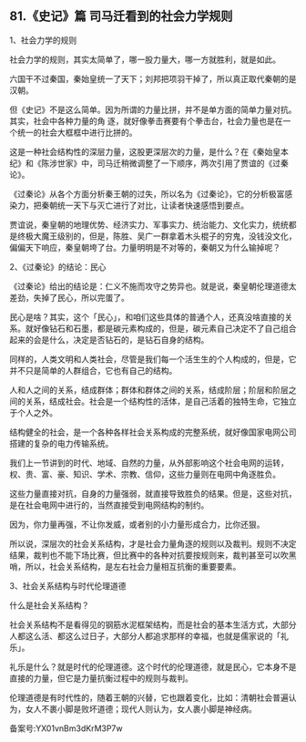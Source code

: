 ## 81.《史记》篇 司马迁看到的社会力学规则
1、社会力学的规则


社会力学的规则，其实太简单了，哪一股力量大，哪一方就胜利，就是如此。


六国干不过秦国，秦始皇统一了天下；刘邦把项羽干掉了，所以真正取代秦朝的是汉朝。


但《史记》不是这么简单。因为所谓的力量比拼，并不是单方面的简单力量对抗。其实，社会中各种力量的角 逐，就好像拳击赛要有个拳击台，社会力量也是在一个统一的社会大框框中进行比拼的。


这是一种社会结构性的深层力量，这股更深层次的力量，是什么？在《秦始皇本纪》和《陈涉世家》中，司马迁稍微调整了一下顺序，两次引用了贾谊的《过秦论》。


《过秦论》从各个方面分析秦王朝的过失，所以名为《过秦论》，它的分析极富感染力，把秦朝统一天下与灭亡进行了对比，让读者快速感悟到要点。


贾谊说，秦皇朝的地理优势、经济实力、军事实力、统治能力、文化实力，统统都是终极大魔王级别的，但是，陈胜、吴广一群拿着木头棍子的穷鬼，没钱没文化，偏偏天下响应，秦皇朝垮了台。力量明明是不对等的，秦朝又为什么输掉呢？


2、《过秦论》的结论：民心


《过秦论》给出的结论是：仁义不施而攻守之势异也。就是说，秦皇朝伦理道德太差劲，失掉了民心，所以完蛋了。


民心是啥？其实，这个「民心」，和咱们这些具体的普通个人，还真没啥直接的关系。就好像钻石和石墨，都是碳元素构成的，但是，碳元素自己决定不了自己组合起来的会是什么，决定是否钻石的，是钻石自身的结构。


同样的，人类文明和人类社会，尽管是我们每一个活生生的个人构成的，但是，它并不只是简单的人群组合，它也有自己的结构。


人和人之间的关系，结成群体；群体和群体之间的关系，结成阶层；阶层和阶层之间的关系，结成社会。社会是一个结构性的活体，是自己活着的独特生命，它独立于个人之外。


结构健全的社会，是一个各种各样社会关系构成的完整系统，就好像国家电网公司搭建的复杂的电力传输系统。


我们上一节讲到的时代、地域、自然的力量，从外部影响这个社会电网的运转，权、贵、富、豪、知识、学术、宗教、信仰，这些力量则在电网中角逐胜负。


这些力量直接对抗，自身的力量强弱，就直接导致胜负的结果。但是，这些对抗，是在社会电网中进行的，当然直接受到电网结构的制约。


因为，你力量再强，不让你发威，或者别的小力量形成合力，比你还狠。


所以说，深层次的社会关系结构，才是社会力量角逐的规则以及裁判。规则不决定结果，裁判也不能下场比赛，但比赛中的各种对抗要按规则来，裁判甚至可以吹黑哨，所以，社会关系结构，是左右社会力量相互抗衡的重要要素。


3、社会关系结构与时代伦理道德


什么是社会关系结构？


社会关系结构不是看得见的钢筋水泥框架结构，而是社会的基本生活方式，大部分人都这么活、都这么过日子，大部分人都追求那样的幸福，也就是儒家说的「礼乐」。


礼乐是什么？就是时代的伦理道德。这个时代的伦理道德，就是民心，它本身不是直接的力量，但它是力量抗衡过程中的规则与裁判。


伦理道德是有时代性的，随着王朝的兴替，它也跟着变化，比如：清朝社会普遍认为，女人不裹小脚是败坏道德；现代人则认为，女人裹小脚是神经病。


备案号:YX01vnBm3dKrM3P7w

